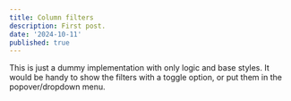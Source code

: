 ```yaml
---
title: Column filters
description: First post.
date: '2024-10-11'
published: true
---
```

<script>
  import GridWrapper from './grid-wrapper.svelte'
</script>

<GridWrapper />

This is just a dummy implementation with only logic and base styles. It would be handy to show the filters with a toggle option, or put them in the popover/dropdown menu.

